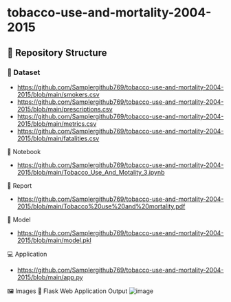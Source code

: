 # tobacco-use-and-mortality-2004-2015
## 📁 Repository Structure
### 📂 Dataset
- https://github.com/Samplergithub769/tobacco-use-and-mortality-2004-2015/blob/main/smokers.csv
- https://github.com/Samplergithub769/tobacco-use-and-mortality-2004-2015/blob/main/prescriptions.csv
- https://github.com/Samplergithub769/tobacco-use-and-mortality-2004-2015/blob/main/metrics.csv
- https://github.com/Samplergithub769/tobacco-use-and-mortality-2004-2015/blob/main/fatalities.csv  

📓 Notebook
-  https://github.com/Samplergithub769/tobacco-use-and-mortality-2004-2015/blob/main/Tobacco_Use_And_Motality_3.ipynb

📄 Report
- https://github.com/Samplergithub769/tobacco-use-and-mortality-2004-2015/blob/main/Tobacco%20use%20and%20mortality.pdf

🧠 Model
 - https://github.com/Samplergithub769/tobacco-use-and-mortality-2004-2015/blob/main/model.pkl

💻 Application
- https://github.com/Samplergithub769/tobacco-use-and-mortality-2004-2015/blob/main/app.py

🖼️ Images
📌 Flask Web Application Output
 ![image](https://github.com/user-attachments/assets/aaf5715c-4752-416f-b594-6d027733a373)






